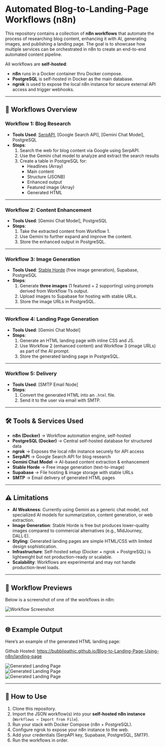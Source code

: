 # Automated Blog-to-Landing-Page Workflows (n8n)

This repository contains a collection of **n8n workflows** that automate the process of researching blog content, enhancing it with AI, generating images, and publishing a landing page. The goal is to showcase how multiple services can be orchestrated in n8n to create an end-to-end automated content pipeline.

All workflows are **self-hosted**:
- **n8n** runs in a Docker container thru Docker compose.
- **PostgreSQL** is self-hosted in Docker as the main database.
- **ngrok** is used to expose the local n8n instance for secure external API access and trigger webhooks.
  
---

## 🚀 Workflows Overview

### **Workflow 1: Blog Research**
- **Tools Used**: [SerpAPI](https://serpapi.com/), [Google Search API], [Gemini Chat Model], PostgreSQL
- **Steps**:
  1. Search the web for blog content via Google using SerpAPI.
  2. Use the Gemini chat model to analyze and extract the search results
  3. Create a table in PostgreSQL for:
     - Headlines (Array)
     - Main content  
     - Structure (JSONB)  
     - Enhanced output  
     - Featured image (Array)
     - Generated HTML 

---

### **Workflow 2: Content Enhancement**
- **Tools Used**: [Gemini Chat Model], PostgreSQL
- **Steps**:
  1. Take the extracted content from Workflow 1.
  2. Use Gemini to further expand and improve the content.
  3. Store the enhanced output in PostgreSQL.

---

### **Workflow 3: Image Generation**
- **Tools Used**: [Stable Horde](https://stablehorde.net/) (free image generation), Supabase, PostgreSQL
- **Steps**:
  1. Generate **three images** (1 featured + 2 supporting) using prompts derived from Workflow 1’s output.  
  2. Upload images to Supabase for hosting with stable URLs.  
  3. Store the image URLs in PostgreSQL.  

---

### **Workflow 4: Landing Page Generation**
- **Tools Used**: [Gemini Chat Model]
- **Steps**:
  1. Generate an HTML landing page with inline CSS and JS.
  2. Use Workflow 2 (enhanced content) and Workflow 3 (image URLs) as part of the AI prompt.
  3. Store the generated landing page in PostgreSQL.

---

### **Workflow 5: Delivery**
- **Tools Used**: [SMTP Email Node]
- **Steps**:
  1. Convert the generated HTML into an `.html` file.  
  2. Send it to the user via email with SMTP.  

---

## 🛠️ Tools & Services Used
- **n8n (Docker)** → Workflow automation engine, self-hosted  
- **PostgreSQL (Docker)** → Central self-hosted database for structured data  
- **ngrok** → Exposes the local n8n instance securely for API access  
- **SerpAPI** → Google Search API for blog research  
- **Gemini Chat Model** → AI-based content extraction & enhancement  
- **Stable Horde** → Free image generation (text-to-image)  
- **Supabase** → File hosting & image storage with stable URLs  
- **SMTP** → Email delivery of generated HTML pages  

---

## ⚠️ Limitations
- **AI Weakness**: Currently using Gemini as a generic chat model, not specialized AI models for summarization, content generation, or web extraction.  
- **Image Generation**: Stable Horde is free but produces lower-quality images compared to commercial alternatives (e.g., MidJourney, DALL·E).  
- **Styling**: Generated landing pages are simple HTML/CSS with limited design sophistication.
- **Infrastructure**: Self-hosted setup (Docker + ngrok + PostgreSQL) is lightweight but not production-ready or scalable.  
- **Scalability**: Workflows are experimental and may not handle production-level loads.  

---

## 📸 Workflow Previews
Below is a screenshot of one of the workflows in n8n:  

![Workflow Screenshot](/Screenshots/workflow_screenshot.png)  

---

## 🌐 Example Output
Here’s an example of the generated HTML landing page:  

Github Hosted: https://bubblipathic.github.io/Blog-to-Landing-Page-Using-n8n/landing-page

![Generated Landing Page](/Screenshots/html_1.png)   
![Generated Landing Page](/Screenshots/html_2.png)  
![Generated Landing Page](/Screenshots/html_3.png)  

---

## 📩 How to Use
1. Clone this repository.  
2. Import the JSON workflow(s) into your **self-hosted n8n instance** (`Workflows → Import from File`).  
3. Run your stack with Docker Compose (n8n + PostgreSQL).  
4. Configure ngrok to expose your n8n instance to the web.  
5. Add your credentials (SerpAPI key, Supabase, PostgreSQL, SMTP).  
6. Run the workflows in order.  
